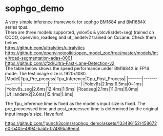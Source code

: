 # sophgo_demo
A very simple inference framework for sophgo BM1684 and BM1684X series tpus.
<br>There are three models supported, yolov5s & yolov8s(det+seg) trained on COCO, openvino_roadseg and uf_landetv2 trained on CuLane. Check them below.
<br>https://github.com/ultralytics/ultralytics
<br>https://github.com/openvinotoolkit/open_model_zoo/tree/master/models/intel/road-segmentation-adas-0001
<br>https://github.com/cfzd/Ultra-Fast-Lane-Detection-v2
<br>The table below shows the speed performance under BM1684X in FP16 mode. The test image size is 1920x1080.
|Model|Tpu_Pre_process|Tpu_Inference|Cpu_Post_Process|
|-------|---------------|-------------|----------------|
|Yolov8s|2.1ms|6.5ms|0~1ms|
|Yolov8s_seg|2.6ms|12.4ms|1.6ms|
|Roadseg|2.1ms|11.0ms|6.0ms|
|Uf_landetv2|2.6ms|15.4ms|1.1ms|

The Tpu_inference time is fixed as the model's input size is fixed. The pre_preocessed time and post_processed time
is determined by the original input image's size. Have fun!


https://github.com/1punch3coins/sophgo_demo/assets/133486152/458672e0-b405-4894-babb-07489ba8ee5f

